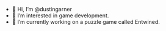 - 👋 Hi, I’m @dustingarner
- 👀 I’m interested in game development.
- 🌱 I’m currently working on a puzzle game called Entwined.

